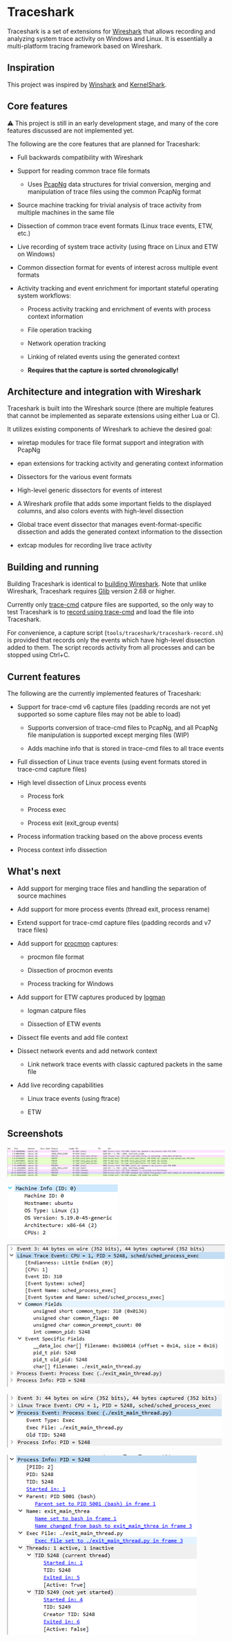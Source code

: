 # Traceshark

Traceshark is a set of extensions for [Wireshark](https://www.wireshark.org/) that allows recording and analyzing system trace activity on Windows and Linux. It is essentially a multi-platform tracing framework based on Wireshark.

## Inspiration

This project was inspired by [Winshark](https://github.com/airbus-cert/Winshark) and [KernelShark](https://kernelshark.org/).

## Core features

:warning: This project is still in an early development stage, and many of the core features discussed are not implemented yet.

The following are the core features that are planned for Traceshark:

- Full backwards compatibility with Wireshark

- Support for reading common trace file formats
  
  - Uses [PcapNg](https://pcapng.com/) data structures for trivial conversion, merging and manipulation of trace files using the common PcapNg format

- Source machine tracking for trivial analysis of trace activity from multiple machines in the same file

- Dissection of common trace event formats (Linux trace events, ETW, etc.)

- Live recording of system trace activity (using ftrace on Linux and ETW on Windows)

- Common dissection format for events of interest across multiple event formats

- Activity tracking and event enrichment for important stateful operating system workflows:
  
  - Process activity tracking and enrichment of events with process context information
  
  - File operation tracking
  
  - Network operation tracking
  
  - Linking of related events using the generated context
  
  - **Requires that the capture is sorted chronologically!**

## Architecture and integration with Wireshark

Traceshark is built into the Wireshark source (there are multiple features that cannot be implemented as separate extensions using either Lua or C).

It utilizes existing components of Wireshark to achieve the desired goal:

- wiretap modules for trace file format support and integration with PcapNg

- epan extensions for tracking activity and generating context information

- Dissectors for the various event formats

- High-level generic dissectors for events of interest

- A Wireshark profile that adds some important fields to the displayed columns, and also colors events with high-level dissection

- Global trace event dissector that manages event-format-specific dissection and adds the generated context information to the dissection

- extcap modules for recording live trace activity

## Building and running

Building Traceshark is identical to [building Wireshark](https://www.wireshark.org/docs/wsdg_html_chunked/ChapterSetup.html). Note that unlike Wireshark, Traceshark requires [Glib](https://docs.gtk.org/glib/) version 2.68 or higher.

Currently only [trace-cmd](https://www.trace-cmd.org/) catpure files are supported, so the only way to test Traceshark is to [record using trace-cmd](https://man7.org/linux/man-pages/man1/trace-cmd-record.1.html) and load the file into Traceshark.

For convenience, a capture script (`tools/traceshark/traceshark-record.sh`) is provided that records only the events which have high-level dissection added to them. The script records activity from all processes and can be stopped using Ctrl+C.

## Current features

The following are the currently implemented features of Traceshark:

- Support for trace-cmd v6 capture files (padding records are not yet supported so some capture files may not be able to load)
  
  - Supports conversion of trace-cmd files to PcapNg, and all PcapNg file manipulation is supported except merging files (WIP)
  
  - Adds machine info that is stored in trace-cmd files to all trace events

- Full dissection of Linux trace events (using event formats stored in trace-cmd capture files)

- High level dissection of Linux process events
  
  - Process fork
  
  - Process exec
  
  - Process exit (exit_group events)

- Process information tracking based on the above process events

- Process context info dissection

## What's next

- Add support for merging trace files and handling the separation of source machines

- Add support for more process events (thread exit, process rename)

- Extend support for trace-cmd capture files (padding records and v7 trace files)

- Add support for [procmon](https://learn.microsoft.com/en-us/sysinternals/downloads/procmon) captures:
  
  - procmon file format
  
  - Dissection of procmon events
  
  - Process tracking for Windows

- Add support for ETW captures produced by [logman](https://learn.microsoft.com/en-us/windows-server/administration/windows-commands/logman)
  
  - logman catpure files
  
  - Dissection of ETW events

- Dissect file events and add file context

- Dissect network events and add network context
  
  - Link network trace events with classic captured packets in the same file

- Add live recording capabilities
  
  - Linux trace events (using ftrace)
  
  - ETW

## Screenshots

![](screenshots/events.png)

![](screenshots/machine_info.png)

![](screenshots/linux_trace_event.png)

![](screenshots/process_event.png)

![](screenshots/process_info.png)
